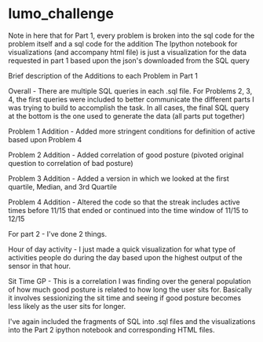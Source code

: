 # lumo_challenge

Note in here that for Part 1, every problem is broken into the sql code for the problem itself and a sql code for the addition
The Ipython notebook for visualizations (and accompany html file) is just a visualization for the data requested in part 1 based upon the json's downloaded from the SQL query

Brief description of the Additions to each Problem in Part 1

Overall - There are multiple SQL queries in each .sql file. For Problems 2, 3, 4, the first queries were included to better communicate the different parts I was trying to build to accomplish the task. In all cases, the final SQL query at the bottom is the one used to generate the data (all parts put together)

Problem 1 Addition - Added more stringent conditions for definition of active based upon Problem 4

Problem 2 Addition - Added correlation of good posture (pivoted original question to correlation of bad posture)

Problem 3 Addition - Added a version in which we looked at the first quartile, Median, and 3rd Quartile

Problem 4 Addition - Altered the code so that the streak includes active times before 11/15 that ended or continued into the time window of 11/15 to 12/15




For part 2 - I've done 2 things.

Hour of day activity - I just made a quick visualization for what type of activities people do during the day based upon the highest output of the sensor in that hour.

Sit Time GP - This is a correlation I was finding over the general population of how much good posture is related to how long the user sits for. Basically it involves sessionizing the sit time and seeing if good posture becomes less likely as the user sits for longer.

I've again included the fragments of SQL into .sql files and the visualizations into the Part 2 ipython notebook and corresponding HTML files.

